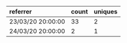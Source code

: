 | referrer          | count | uniques |
| :---------------- | :---- | :------ |
| 23/03/20 20:00:00 | 33    | 2       |
| 24/03/20 20:00:00 | 2     | 1       |